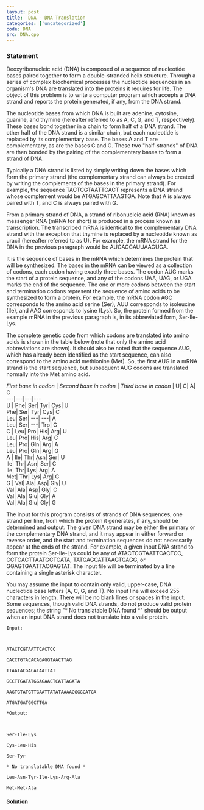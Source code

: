 ```yaml
---
layout: post
title:  DNA - DNA Translation
categories: ['uncategorized']
code: DNA
src: DNA.cpp
---
```


### **Statement**

Deoxyribonucleic acid (DNA) is composed of a sequence of nucleotide bases
paired together to form a double-stranded helix structure. Through a series of
complex biochemical processes the nucleotide sequences in an organism's DNA
are translated into the proteins it requires for life. The object of this
problem is to write a computer program which accepts a DNA strand and reports
the protein generated, if any, from the DNA strand.

The nucleotide bases from which DNA is built are adenine, cytosine, guanine,
and thymine (hereafter referred to as A, C, G, and T, respectively). These
bases bond together in a chain to form half of a DNA strand. The other half of
the DNA strand is a similar chain, but each nucleotide is replaced by its
complementary base. The bases A and T are complementary, as are the bases C
and G. These two "half-strands" of DNA are then bonded by the pairing of the
complementary bases to form a strand of DNA.

Typically a DNA strand is listed by simply writing down the bases which form
the primary strand (the complementary strand can always be created by writing
the complements of the bases in the primary strand). For example, the sequence
TACTCGTAATTCACT represents a DNA strand whose complement would be
ATGAGCATTAAGTGA. Note that A is always paired with T, and C is always paired
with G.

From a primary strand of DNA, a strand of ribonucleic acid (RNA) known as
messenger RNA (mRNA for short) is produced in a process known as
transcription. The transcribed mRNA is identical to the complementary DNA
strand with the exception that thymine is replaced by a nucleotide known as
uracil (hereafter referred to as U). For example, the mRNA strand for the DNA
in the previous paragraph would be AUGAGCAUUAAGUGA.

It is the sequence of bases in the mRNA which determines the protein that will
be synthesized. The bases in the mRNA can be viewed as a collection of codons,
each codon having exactly three bases. The codon AUG marks the start of a
protein sequence, and any of the codons UAA, UAG, or UGA marks the end of the
sequence. The one or more codons between the start and termination codons
represent the sequence of amino acids to be synthesized to form a protein. For
example, the mRNA codon AGC corresponds to the amino acid serine (Ser), AUU
corresponds to isoleucine (Ile), and AAG corresponds to lysine (Lys). So, the
protein formed from the example mRNA in the previous paragraph is, in its
abbreviated form, Ser-Ile-Lys.

The complete genetic code from which codons are translated into amino acids is
shown in the table below (note that only the amino acid abbreviations are
shown). It should also be noted that the sequence AUG, which has already been
identified as the start sequence, can also correspond to the amino acid
methionine (Met). So, the first AUG in a mRNA strand is the start sequence,
but subsequent AUG codons are translated normally into the Met amino acid.

_First base in codon_ | _Second base in codon_ | _Third base in codon_ |
U|  C|  A|  G  
---|---|---|---  
U |  Phe| Ser| Tyr| Cys|  U  
Phe| Ser| Tyr| Cys|  C  
Leu| Ser| \---| \---|  A  
Leu| Ser| \---| Trp|  G  
C |  Leu| Pro| His| Arg|  U  
Leu| Pro| His| Arg|  C  
Leu| Pro| Gln| Arg|  A  
Leu| Pro| Gln| Arg|  G  
A |  Ile| Thr| Asn| Ser|  U  
Ile| Thr| Asn| Ser|  C  
Ile| Thr| Lys| Arg|  A  
Met| Thr| Lys| Arg|  G  
G |  Val| Ala| Asp| Gly|  U  
Val| Ala| Asp| Gly|  C  
Val| Ala| Glu| Gly|  A  
Val| Ala| Glu| Gly|  G  
  
The input for this program consists of strands of DNA sequences, one strand
per line, from which the protein it generates, if any, should be determined
and output. The given DNA strand may be either the primary or the
complementary DNA strand, and it may appear in either forward or reverse
order, and the start and termination sequences do not necessarily appear at
the ends of the strand. For example, a given input DNA strand to form the
protein Ser-Ile-Lys could be any of ATACTCGTAATTCACTCC, CCTCACTTAATGCTCATA,
TATGAGCATTAAGTGAGG, or GGAGTGAATTACGAGTAT. The input file will be terminated
by a line containing a single asterisk character.

You may assume the input to contain only valid, upper-case, DNA nucleotide
base letters (A, C, G, and T). No input line will exceed 255 characters in
length. There will be no blank lines or spaces in the input. Some sequences,
though valid DNA strands, do not produce valid protein sequences; the string
"* No translatable DNA found *" should be output when an input DNA strand
does not translate into a valid protein.

    
    
    Input:
    
    ATACTCGTAATTCACTCC
    CACCTGTACACAGAGGTAACTTAG
    TTAATACGACATAATTAT
    GCCTTGATATGGAGAACTCATTAGATA
    AAGTGTATGTTGAATTATATAAAACGGGCATGA
    ATGATGATGGCTTGA
    *Output:
    
    Ser-Ile-Lys
    Cys-Leu-His
    Ser-Tyr
    * No translatable DNA found *
    Leu-Asn-Tyr-Ile-Lys-Arg-Ala
    Met-Met-Ala
    



#### **Solution**



